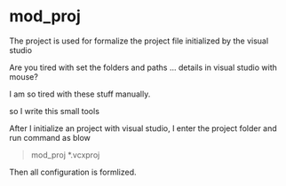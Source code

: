 # mod_proj
The project is used for formalize the project file initialized by the visual studio

Are you tired with set the folders and paths ... details in visual studio with mouse?

I am so tired with these stuff manually.

so I write this small tools

After I initialize an project with visual studio, I enter the project folder and run command as blow

>
>  mod_proj *.vcxproj
>

Then all configuration is formlized.
